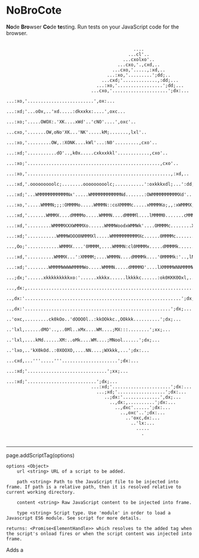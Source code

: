# NoBroCote
**No**de **Bro**wser **Co**de **te**sting. Run tests on your JavaScript code for the browser.




```                                                                                                    
                                                                                                    
                                                ....                                                
                                              ...cl'..                                              
                                            ...cxolxo'..                                            
                                          ...cxo,'.,cxd,..                                          
                                        ...cxo,'.....,:xd,..                                        
                                      ...:xo,'.........';dd;..                                      
                                    ...cxd;'.............,:dd;...                                   
                                  ...:xo,'.................';dd;...                                 
                                ...cxo,'.....................';dx:...                               
                              ...:xo,'.........................',ox:...                             
                            ...:xd;'...oOx,..'xd.....:dkxxkx:....',oxc...                           
                          ...:xo;'.....OWOX:.'XK....xWd'..'cNO'....',oxc'..                         
                        ...cxo,'.......OW,oNo'XK...'NK'.....kM;.......,lxl'..                       
                      ...:xo,'.........OW,.:XONK....kWl'...:N0'.........,cxo'..                     
                    ...:xd;'...........dO'..,k0x.....cxkxxkkl'............,cxo'..                   
                  ...:xo;'..................................................,cxo'..                 
                ...:xo,'......................................................,:xd,..               
              ...:xd,'.ooooooooolc;........ooooooooolc;...........':oxkkkxdl;...':dd;...            
            ...:xd;'...WMMMMMMMMMMMNx'.....WMMMMMMMMMMMNd.......:OWMMMMMMMMMMXd'..';dd;...          
          ...:xo,'.....WMMMN;;;:OMMMMo.....WMMMN::coXMMMMc.....xMMMMKo;,,:xWMMMX;...,;dx;...        
        ...:xd,'.......WMMMX....dMMMMo.....WMMMN....dMMMMl....lMMMM0.......cMMMMK.....';dx:...      
      ...:xd,'.........WMMMMXXXWMMMXo......WMMMWoodxWMMWk'....OMMMMc........XMMMM,......',oxc...    
    ...:xd;'...........WMMMWOOO0NMMMXl.....WMMMMMMMMMMXc......0MMMMc........XMMMM;........',oxc...  
   ...,Oo;'............WMMMX....'0MMMM,....WMMMN:cl0MMMMx.....dMMMMk.......;MMMMN.........';xd;...  
     ...:xd,'..........WMMMX...':XMMMM;....WMMMN....dMMMMk....'0MMMMk:'..,lNMMMW:.......';dx;...    
       ...:xd;'........WMMMMWWWWMMMMWo.....WMMMN.....dMMMMO'....lXMMMMWNNMMMMWO;......';dx;...      
         ...;dx;'......xkkkkkkkkkxo:'......xkkkx......lkkkkc......:ok0KKK0Oxl,......';xx;...        
           ...,dx:,...............................................................';xd;...          
              ..,dx:'...........................................................';dx;...            
                ..,dx:'.......................................................';dx;...              
                  ..'oxc,.........ck0kOo..'dOOOOl..:kkOOkkc.,OOkkk..........';dx;...                
                    ..'lxl,......dMO'..,..0Ml..xMx....WM....;MX:::........';xx;...                  
                      ..'lxl,....kMd......XM:..oMk....WM....;MNool......';dx;...                    
                        ..'lxo,..'kX0kOd..:0XOOXO,....NN....;WXkkk,...';dx:...                      
                          ...cxd,...'''.....'''.....................';dx:...                        
                            ...:xd;'..............................';xx;...                          
                              ...:xd;'..........................';dx;...                            
                                ...:xd;'......................';dx:...                              
                                  ...;xd;'..................';dx:...                                
                                     ..;dx:'..............',dx;...                                  
                                       ..,dx:,..........';dx:...                                    
                                         ..,dxc'......';dx:...                                      
                                           ..,oxc'..';dx:...                                        
                                             ..'oxc,dx:...                                          
                                               ..'lx:...                                            
                                                 .....                                              
                                                   .                                                
                                                                                                    
```





----
page.addScriptTag(options)

    options <Object>
        url <string> URL of a script to be added.
        
        path <string> Path to the JavaScript file to be injected into frame. If path is a relative path, then it is resolved relative to current working directory.
        
        content <string> Raw JavaScript content to be injected into frame.
        
        type <string> Script type. Use 'module' in order to load a Javascript ES6 module. See script for more details.
    
    returns: <Promise<ElementHandle>> which resolves to the added tag when the script's onload fires or when the script content was injected into frame.

Adds a <script> tag into the page with the desired url or content.